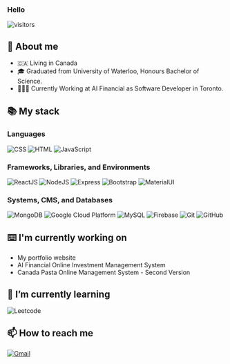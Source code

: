 ### Hello


![visitors](https://visitor-badge-reloaded.herokuapp.com/badge?page_id=NDC.jjwlee94&color=blue&style=for-the-badge&logo=Github)

## 🌟 About me

- 🇨🇦 Living in Canada
- 🎓 Graduated from University of Waterloo, Honours Bachelor of Science.
- 👩🏻‍💻 Currently Working at AI Financial as Software Developer in Toronto.

<!-- - 💻  -->

## 📚 My stack

### Languages
<p>
  <img alt="CSS" src="https://img.shields.io/badge/CSS%20-%231572B6.svg?logo=css3&logoColor=white">
  <img alt="HTML" src="https://img.shields.io/badge/HTML%20-%23E34F26.svg?logo=html5&logoColor=white">
  <img alt="JavaScript" src="https://img.shields.io/badge/JavaScript%20-%23F7DF1E.svg?logo=javascript&logoColor=black">
</p>

### Frameworks, Libraries, and Environments
<p>
  <img alt="ReactJS" src="https://img.shields.io/badge/React.js%20-%2320232a.svg?logo=react&logoColor=%2361DAFB">
  <img alt="NodeJS" src="https://img.shields.io/badge/Node.js%20-%2343853D.svg?logo=node.js&logoColor=white">
  <img alt="Express" src="https://img.shields.io/badge/Express%20-grey.svg?logo=express&logoColor=white">
  <img alt="Bootstrap" src="https://img.shields.io/badge/Bootstrap%20-purple.svg?logo=bootstrap&logoColor=white">
<!--   <img alt="SASS" src="https://img.shields.io/badge/SASS%20-orchid.svg?logo=sass&logoColor=white"> -->
  <img alt="MaterialUI" src="https://img.shields.io/badge/Material UI%20-blue.svg?logo=mui&logoColor=white">
<!--   <img alt="Mocha" src="https://img.shields.io/badge/Mocha%20-saddlebrown.svg?logo=mocha&logoColor=white">
  <img alt="Chai" src="https://img.shields.io/badge/Chai%20-bisque.svg?logo=chai&logoColor=maroon">
  <img alt="Jest" src="https://img.shields.io/badge/Jest%20-red.svg?logo=jest&logoColor=white">
  <img alt="Cypress" src="https://img.shields.io/badge/Cypress%20-grey.svg?logo=cypress&logoColor=white"> -->
</p>

### Systems, CMS, and Databases

<p>
  <img alt="MongoDB" src="https://img.shields.io/badge/MongoDB%20-green.svg?logo=mongodb&logoColor=white">
  <img alt='Google Cloud Platform' src="https://img.shields.io/badge/Google_Cloud-4285F4?style=for-the-badge&logo=google-cloud&logoColor=white">
  <img alt='MySQL' src="https://img.shields.io/badge/mysql-%2300f.svg?&style=for-the-badge&logo=mysql&logoColor=white">
  <img alt='Firebase' src='https://img.shields.io/badge/firebase-%23039BE5.svg?style=for-the-badge&logo=firebase')
  <img alt="GitHub" src="https://img.shields.io/badge/GitHub%20-%2320232a.svg?logo=github&logoColor=white">
  <img alt="Git" src="https://img.shields.io/badge/Git%20-green.svg?logo=Git&logoColor=white">
  <img alt="GitHub" src="https://img.shields.io/badge/GitHub%20-%2320232a.svg?logo=github&logoColor=white">
</p>

## ⌨️ I'm currently working on

- My portfolio website
- AI Financial Online Investment Management System
- Canada Pasta Online Management System - Second Version

## 🌱 I’m currently learning

<p>
<!--   <img alt="Python" src="https://img.shields.io/badge/Python%20-cornflowerblue.svg?logo=python&logoColor=white"> -->
<!--   <img alt="Docker" src="https://img.shields.io/badge/Docker%20-dodgerblue.svg?logo=docker&logoColor=white">
  <img alt="Kubernetes" src="https://img.shields.io/badge/Kubernetes%20-white.svg?logo=kubernetes&logoColor="white"> -->
  
<img alt='Leetcode' src="https://img.shields.io/badge/LeetCode-000000?style=for-the-badge&logo=LeetCode&logoColor=#d16c06">
</p>

## 📫 How to reach me
                                                                                                                   

<!-- <a href="...."><img src="https://img.icons8.com/bubbles/50/000000/linkedin.png" alt="LinkedIn"/></a> -->
<a href="mailto:andy_chen123@hotmail.com"><img src="https://img.icons8.com/bubbles/50/000000/gmail.png" alt="Gmail"/></a>
